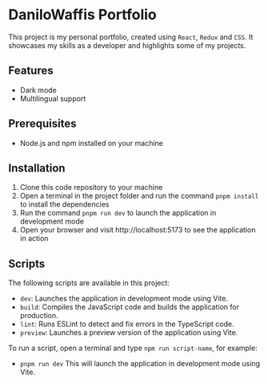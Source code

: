 # DaniloWaffis Portfolio

This project is my personal portfolio, created using `React`, `Redux` and `CSS`. It showcases my skills as a developer and highlights some of my projects.

## Features

- Dark mode
- Multilingual support


## Prerequisites

- Node.js and npm installed on your machine

## Installation

1. Clone this code repository to your machine
2. Open a terminal in the project folder and run the command `pnpm install`  to install the dependencies
3. Run the command `pnpm run dev`  to launch the application in development mode
4. Open your browser and visit http://localhost:5173 to see the application in action



## Scripts

The following scripts are available in this project:

- `dev`: Launches the application in development mode using Vite.
- `build`: Compiles the JavaScript code and builds the application for production.
- `lint`: Runs ESLint to detect and fix errors in the TypeScript code.
- `preview`: Launches a preview version of the application using Vite.

To run a script, open a terminal and type `npm run script-name`, for example:

- `pnpm run dev` This will launch the application in development mode using Vite.